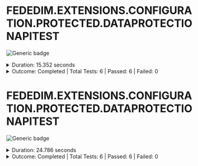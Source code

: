 
# FEDEDIM.EXTENSIONS.CONFIGURATION.PROTECTED.DATAPROTECTIONAPITEST

![Generic badge](https://img.shields.io/badge/6/6-PASSED-brightgreen.svg)
<details>
  <summary>Duration: 15.352 seconds</summary>
  <table>
    <tr>
      <th>Start:</th>
      <td><code>2024-08-01 14:02:27.389 UTC</code></td>
    </tr>
    <tr>
      <th>Creation:</th>
      <td><code>2024-08-01 14:02:40.146 UTC</code></td>
    </tr>
    <tr>
      <th>Queuing:</th>
      <td><code>2024-08-01 14:02:40.146 UTC</code></td>
    </tr>
    <tr>
      <th>Finish:</th>
      <td><code>2024-08-01 14:02:42.741 UTC</code></td>
    </tr>
    <tr>
      <th>Duration:</th>
      <td><code>15.352 seconds</code></td>
    </tr>
  </table>
</details>
<details>
  <summary>Outcome: Completed | Total Tests: 6 | Passed: 6 | Failed: 0</summary>
  <table>
    <tr>
      <th>Total:</th>
      <td>6</td>
    </tr>
    <tr>
      <th>Executed:</th>
      <td>6</td>
    </tr>
    <tr>
      <th>Passed:</th>
      <td>6</td>
    </tr>
    <tr>
      <th>Failed:</th>
      <td>0</td>
    </tr>
  </table>
</details>


# FEDEDIM.EXTENSIONS.CONFIGURATION.PROTECTED.DATAPROTECTIONAPITEST

![Generic badge](https://img.shields.io/badge/6/6-PASSED-brightgreen.svg)
<details>
  <summary>Duration: 24.786 seconds</summary>
  <table>
    <tr>
      <th>Start:</th>
      <td><code>2024-08-01 14:02:01.501 UTC</code></td>
    </tr>
    <tr>
      <th>Creation:</th>
      <td><code>2024-08-01 14:02:24.794 UTC</code></td>
    </tr>
    <tr>
      <th>Queuing:</th>
      <td><code>2024-08-01 14:02:24.794 UTC</code></td>
    </tr>
    <tr>
      <th>Finish:</th>
      <td><code>2024-08-01 14:02:26.287 UTC</code></td>
    </tr>
    <tr>
      <th>Duration:</th>
      <td><code>24.786 seconds</code></td>
    </tr>
  </table>
</details>
<details>
  <summary>Outcome: Completed | Total Tests: 6 | Passed: 6 | Failed: 0</summary>
  <table>
    <tr>
      <th>Total:</th>
      <td>6</td>
    </tr>
    <tr>
      <th>Executed:</th>
      <td>6</td>
    </tr>
    <tr>
      <th>Passed:</th>
      <td>6</td>
    </tr>
    <tr>
      <th>Failed:</th>
      <td>0</td>
    </tr>
  </table>
</details>
